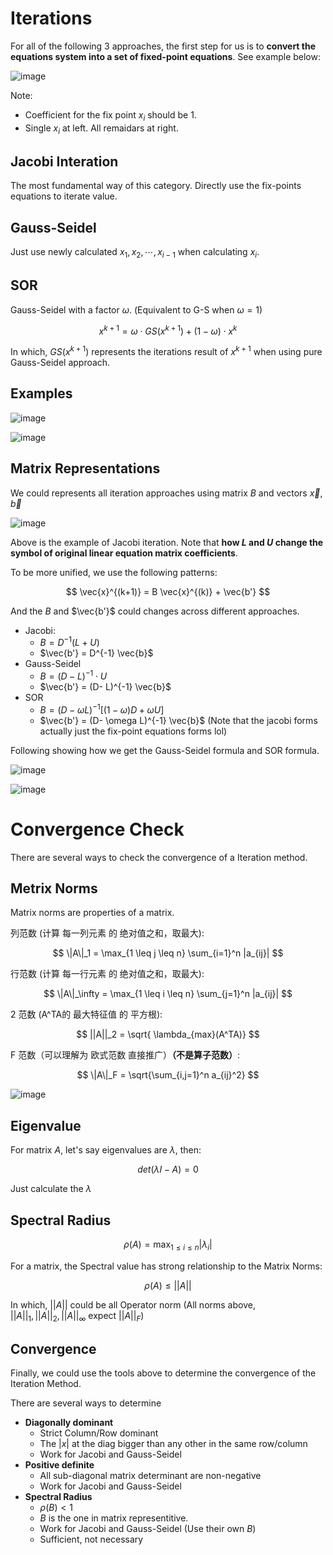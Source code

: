 # Iterations

For all of the following 3 approaches, the first step for us is to **convert the equations system into a set of fixed-point equations**. See example below:

![image](https://github.com/user-attachments/assets/10a09ee5-da11-4d1f-82ca-d61949b37298)

Note:

- Coefficient for the fix point $x_i$ should be $1$.
- Single $x_i$ at left. All remaidars at right.

## Jacobi Interation

The most fundamental way of this category. Directly use the fix-points equations to iterate value.

## Gauss-Seidel

Just use newly calculated $x_1, x_2, \cdots, x_{i-1}$ when calculating $x_i$.

## SOR

Gauss-Seidel with a factor $\omega$. (Equivalent to G-S when $\omega = 1$)

$$
x^{k+1} = \omega \cdot GS(x^{k+1}) + (1 - \omega) \cdot x^k
$$

In which, $GS(x^{k+1})$ represents the iterations result of $x^{k+1}$ when using pure Gauss-Seidel approach.

## Examples

![image](https://github.com/user-attachments/assets/fe297bf8-d6fe-4fdc-b249-ded8b8835f6c)

![image](https://github.com/user-attachments/assets/74bd3cd8-9212-473e-9598-743a4008ef07)

## Matrix Representations

We could represents all iteration approaches using matrix $B$ and vectors $\vec{x}, \vec{b}$

![image](https://github.com/user-attachments/assets/5060bebc-f1ca-4697-9fd3-6b71f7ab73ae)

Above is the example of Jacobi iteration. Note that **how $L$ and $U$ change the symbol of original linear equation matrix coefficients**.

To be more unified, we use the following patterns:

$$
\vec{x}^{(k+1)} = B \vec{x}^{(k)} + \vec{b'}
$$

And the $B$ and $\vec{b'}$ could changes across different approaches.

- Jacobi: 
	- $B = D^{-1}(L + U)$
	- $\vec{b'} = D^{-1} \vec{b}$
- Gauss-Seidel
	- $B = (D- L)^{-1} \cdot U$
	- $\vec{b'} = (D- L)^{-1} \vec{b}$
- SOR
	- $B = (D- \omega L)^{-1} [(1 - \omega)D + \omega U]$
	- $\vec{b'} = (D- \omega L)^{-1} \vec{b}$
(Note that the jacobi forms actually just the fix-point equations forms lol)

Following showing how we get the Gauss-Seidel formula and SOR formula.

![image](https://github.com/user-attachments/assets/45336a64-1e41-4e12-b941-d12d6e262fa7)

![image](https://github.com/user-attachments/assets/33cce5e6-dbc7-40a7-962a-890b12d23917)

# Convergence Check

There are several ways to check the convergence of a Iteration method.

## Metrix Norms

Matrix norms are properties of a matrix.

列范数 (计算 每一列元素 的 绝对值之和，取最大): 

$$
\|A\|_1 = \max_{1 \leq j \leq n} \sum_{i=1}^n |a_{ij}|
$$

行范数  (计算 每一行元素 的 绝对值之和，取最大): 

$$
\|A\|_\infty = \max_{1 \leq i \leq n} \sum_{j=1}^n |a_{ij}|
$$

2 范数 (A^TA的 最大特征值 的 平方根):

$$
||A||_2 = \sqrt{ \lambda_{max}(A^TA)}
$$

F 范数（可以理解为 欧式范数 直接推广）**（不是算子范数）**: 

$$
\|A\|_F = \sqrt{\sum_{i,j=1}^n a_{ij}^2}
$$

![image](https://github.com/user-attachments/assets/5990445e-4179-4567-9fe4-9f6f93658cf5)

## Eigenvalue

For matrix $A$, let's say eigenvalues are $\lambda$, then:

$$
det(\lambda I - A) = 0
$$

Just calculate the $\lambda$

## Spectral Radius

$$
\rho(A) = \max_{1 \leq i \leq n} |\lambda_i|
$$

For a matrix, the Spectral value has strong relationship to the Matrix Norms:

$$
\rho(A) \leq ||A||
$$

In which, $||A||$ could be all Operator norm (All norms above, $||A||_1, ||A||_2, ||A||_\infty$ expect $||A||_F$)

## Convergence

Finally, we could use the tools above to determine the convergence of the Iteration Method.

There are several ways to determine

- **Diagonally dominant**
	- Strict Column/Row dominant 
	- The $|x|$ at the diag bigger than any other in the same row/column
	- Work for Jacobi and Gauss-Seidel
- **Positive definite**
	- All sub-diagonal matrix determinant are non-negative
	- Work for Jacobi and Gauss-Seidel
- **Spectral Radius**
	- $\rho(B) < 1$
	- $B$ is the one in matrix representitive. 
	- Work for Jacobi and Gauss-Seidel (Use their own $B$)
	- Sufficient, not necessary
